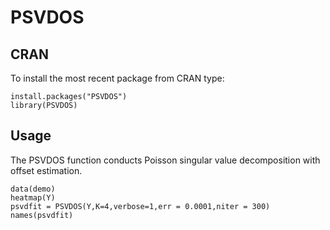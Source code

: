 # PSVDOS

## CRAN

To install the most recent package from CRAN type:
```{r}
install.packages("PSVDOS")
library(PSVDOS)
```

## Usage
The PSVDOS function conducts Poisson singular value decomposition with offset estimation. 

```{r}
data(demo)
heatmap(Y)
psvdfit = PSVDOS(Y,K=4,verbose=1,err = 0.0001,niter = 300)
names(psvdfit)
```
